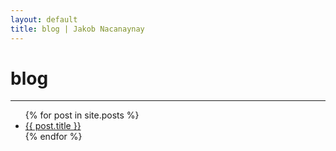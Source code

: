 ```yaml
---
layout: default
title: blog | Jakob Nacanaynay
---
```


# blog

---

<ul>
{% for post in site.posts %}
    <li><a href="{{ post.url }}">{{ post.title }}</a></li>
{% endfor %}
</ul>
